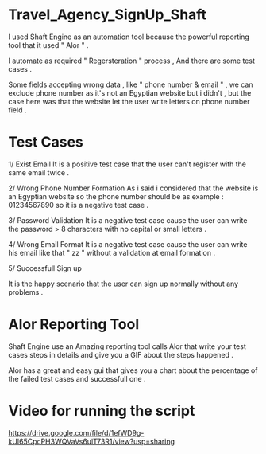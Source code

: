 # Travel_Agency_SignUp_Shaft

I used Shaft Engine as an automation tool because the powerful reporting tool that it used " Alor " .

I automate as required " Regersteration " process , And there are some test cases .

Some fields accepting wrong data , like " phone number & email " , we can exclude phone number as it's not an Egyptian website but i didn't , but the case here was that the website let the user write letters on phone number field .

# Test Cases
1/ Exist Email 
It is a positive test case that the user can't register with the same email twice .

2/ Wrong Phone Number Formation
As i said i considered that the website is an Egyptian website so the phone number should be as example : 01234567890
so it is a negative test case .

3/ Password Validation
It is a negative test case cause the user can write the password > 8 characters with no capital or small letters .

4/ Wrong Email Format
It is a negative test case cause the user can write his email like that " zz " without a validation at email formation .

5/ Successfull Sign up 

It is the happy scenario that the user can sign up normally without any problems .  

# Alor Reporting Tool

Shaft Engine use an Amazing reporting tool calls Alor that write your test cases steps in details and give you a GIF about the steps happened .

Alor has a great and easy gui that gives you a chart about the percentage of the failed test cases and successfull one .

# Video for running the script

https://drive.google.com/file/d/1efWD9g-kUI65CpcPH3WQVaVs6ulT73R1/view?usp=sharing
